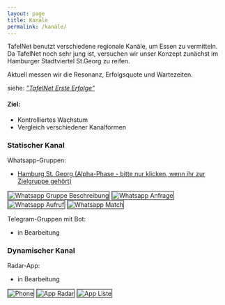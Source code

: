 ```yaml
---
layout: page
title: Kanäle
permalink: /kanäle/
---
```


TafelNet benutzt verschiedene regionale Kanäle, um Essen zu vermitteln. Da TafelNet noch sehr jung ist, versuchen wir unser Konzept zunächst im Hamburger Stadtviertel St.Georg zu reifen.

Aktuell messen wir die Resonanz, Erfolgsquote und Wartezeiten.

siehe: [*"TafelNet Erste Erfolge"*](/file/tafelnet_proof-of-concept.pdf)

#### Ziel:
- Kontrolliertes Wachstum
- Vergleich verschiedener Kanalformen


### Statischer Kanal

Whatsapp-Gruppen:
* [Hamburg St. Georg (Alpha-Phase - bitte nur klicken, wenn ihr zur Zielgruppe gehört)](https://chat.whatsapp.com/GQRpSP5Nkwp74csq2Hxzrx)


<img alt="Whatsapp Gruppe Beschreibung" src="{{ site.url }}/image/whatsapp_group_description.png" style="width: auto; height: auto;max-height: 500px;border:solid grey 2px">

<img alt="Whatsapp Anfrage" src="{{ site.url }}/image/whatsapp_request.png" style="width: auto; height: auto;max-height: 500px;border:solid grey 2px">

<img alt="Whatsapp Aufruf" src="{{ site.url }}/image/whatsapp_call_to_action.png" style="width: auto; height: auto;max-height: 500px;border:solid grey 2px">

<img alt="Whatsapp Match" src="{{ site.url }}/image/whatsapp_match.png" style="width: auto; height: auto;max-height: 500px;border:solid grey 2px">

Telegram-Gruppen mit Bot:
* in Bearbeitung

### Dynamischer Kanal

Radar-App:
* in Bearbeitung

<img alt="Phone" src="{{ site.url }}/image/app_mockup1.jpg" style="width: auto; height: auto;max-height: 500px;border:solid grey 2px">

<img alt="App Radar" src="{{ site.url }}/image/phone_screen1.png" style="width: auto; height: auto;max-height: 500px;border:solid grey 2px">

<img alt="App Liste" src="{{ site.url }}/image/phone_screen2.png" style="width: auto; height: auto;max-height: 500px;border:solid grey 2px">